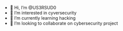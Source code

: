 - 👋 Hi, I’m @US3RSUD0
- 👀 I’m interested in  cyversecurity
- 🌱 I’m currently learning hacking 
- 💞️ I’m looking to collaborate on cybersecurity project


<!---
US3RSUD0/US3RSUD0 is a ✨ special ✨ repository because its `README.md` (this file) appears on your GitHub profile.
You can click the Preview link to take a look at your changes.
--->
